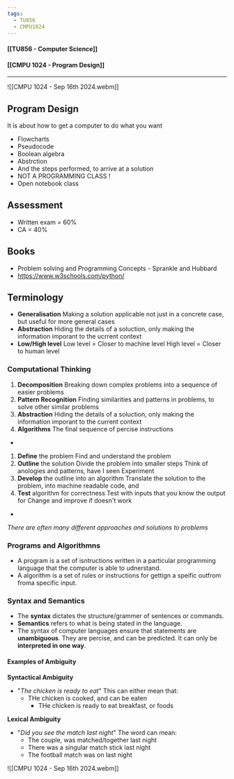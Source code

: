 ```yaml
---
tags:
  - TU856
  - CMPU1024
---
```

#### [[TU856 - Computer Science]]
#### [[CMPU 1024 - Program Design]]

---

![[CMPU 1024 - Sep 16th 2024.webm]]
## Program Design
It is about how to get a computer to do what you want
- Flowcharts
- Pseudocode
- Boolean algebra
- Abstrction
- And the steps performed, to arrive at a solution
- NOT A PROGRAMMING CLASS !
- Open notebook class

## Assessment
- Written exam = 60%
- CA = 40%

## Books
- Problem solving and Programming Concepts - Sprankle and Hubbard
- https://www.w3schools.com/python/

## Terminology
- **Generalisation**
  Making a solution applicable not just in a concrete case, but useful for more general cases
- **Abstraction**
  Hiding the details of a soluction, only making the information imporant to the ucrrent context
- **Low/High level**
  Low level = Closer to machine level
  High level = Closer to human level

### Computational Thinking
1. **Decomposition**
   Breaking down complex problems into a sequence of easier problems
2. **Pattern Recognition**
   Finding similarities and patterns in problems, to solve other similar problems
3. **Abstraction**
   Hiding the details of a soluction, only making the information imporant to the current context
4. **Algorithms**
   The final sequence of percise instructions
-
1. **Define** the problem
	Find and understand the problem
2. **Outline** the solution
	Divide the problem into smaller steps
	Think of anologies and patterns, have I seen 
	Experiment
3. **Develop** the outline into an algorithm
	Translate the solution to the problem, into machine readable code, and 
4. **Test** algorithm for correctness
	Test with inputs that you know the output for
	Change and improve if doesn't work
-
*There are often many different approaches and solutions to problems*

### Programs and Algorithmns
- A program is a set of isntructions written in a particular programming language that the computer is able to udnerstand.
- A algorithm is a set of rules or instructions for gettign a speific outfrom froma specific input.
  
### Syntax and Semantics
- The **syntax** dictates the structure/grammer of sentences or commands.
- **Semantics** refers to what is being stated in the language.
- The syntax of computer languages ensure that statements are **unambiguous**. They are percise, and can be predicted. It can only be **interpreted in one way**.

#### Examples of Ambiguity
**Syntactical Ambiguity**
- "*The chicken is ready to eat*"
  This can either mean that:
	- THe chicken is cooked, and can be eaten
		- THe chicken is ready to eat breakfast, or foods

**Lexical Ambiguity**
- "*Did you see the match last night*"
  The word can mean:
	- The couple, was matched/together last night
	- There was a singular match stick last night
	- The football match was on last night

![[CMPU 1024 - Sep 16th 2024.webm]]
